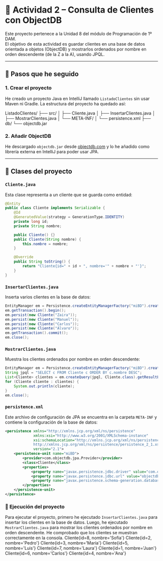# 🧾 Actividad 2 – Consulta de Clientes con ObjectDB

Este proyecto pertenece a la Unidad 8 del módulo de Programación de 1º DAM.  
El objetivo de esta actividad es guardar clientes en una base de datos orientada a objetos (ObjectDB) y mostrarlos ordenados por nombre en orden descendente (de la Z a la A), usando JPQL.

---

## 🚀 Pasos que he seguido

### 1. Crear el proyecto

He creado un proyecto Java en IntelliJ llamado `ListadoClientes` sin usar Maven ni Gradle. La estructura del proyecto ha quedado así:

ListadoClientes/
├── src/
│ ├── Cliente.java
│ ├── InsertarClientes.java
│ ├── MostrarClientes.java
│ └── META-INF/
│ └── persistence.xml
├── db/
└── objectdb.jar

### 2. Añadir ObjectDB

He descargado `objectdb.jar` desde [objectdb.com](https://www.objectdb.com/download) y lo he añadido como librería externa en IntelliJ para poder usar JPA.

---

## 🧩 Clases del proyecto

### `Cliente.java`

Esta clase representa a un cliente que se guarda como entidad:

```java
@Entity
public class Cliente implements Serializable {
    @Id
    @GeneratedValue(strategy = GenerationType.IDENTITY)
    private long id;
    private String nombre;

    public Cliente() {}
    public Cliente(String nombre) {
        this.nombre = nombre;
    }

    @Override
    public String toString() {
        return "Cliente{id=" + id + ", nombre='" + nombre + "'}";
    }
}
```
### `InsertarClientes.java`
Inserta varios clientes en la base de datos:
```java
EntityManager em = Persistence.createEntityManagerFactory("miBD").createEntityManager();
em.getTransaction().begin();
em.persist(new Cliente("Zaira"));
em.persist(new Cliente("Manuel"));
em.persist(new Cliente("Carlos"));
em.persist(new Cliente("Álvaro"));
em.getTransaction().commit();
em.close();
```
### `MostrarClientes.java`
Muestra los clientes ordenados por nombre en orden descendente:
```java
EntityManager em = Persistence.createEntityManagerFactory("miBD").createEntityManager();
String jpql = "SELECT c FROM Cliente c ORDER BY c.nombre DESC";
List<Cliente> clientes = em.createQuery(jpql, Cliente.class).getResultList();
for (Cliente cliente : clientes) {
    System.out.println(cliente);
}
em.close();
```
### `persistence.xml`
Este archivo de configuración de JPA se encuentra en la carpeta `META-INF` y contiene la configuración de la base de datos:
```xml 
<persistence xmlns="http://xmlns.jcp.org/xml/ns/persistence"
             xmlns:xsi="http://www.w3.org/2001/XMLSchema-instance"
             xsi:schemaLocation="http://xmlns.jcp.org/xml/ns/persistence
             http://xmlns.jcp.org/xml/ns/persistence/persistence_2_1.xsd"
             version="2.1">
    <persistence-unit name="miBD">
        <provider>com.objectdb.jpa.Provider</provider>
        <class>Cliente</class>
        <properties>
            <property name="javax.persistence.jdbc.driver" value="com.objectdb.Driver"/>
            <property name="javax.persistence.jdbc.url" value="objectdb://localhost:6136/db/clientes.odb"/>
            <property name="javax.persistence.schema-generation.database.action" value="create"/>
        </properties>
    </persistence-unit>
</persistence>
```
### 🏁 Ejecución del proyecto
Para ejecutar el proyecto, primero he ejecutado `InsertarClientes.java` para insertar los clientes en la base de datos. Luego, he ejecutado `MostrarClientes.java` para mostrar los clientes ordenados por nombre en orden descendente.
He comprobado que los clientes se muestran correctamente en la consola.
Cliente{id=8, nombre='Sofía'}
Cliente{id=2, nombre='Pedro'}
Cliente{id=3, nombre='María'}
Cliente{id=5, nombre='Luis'}
Cliente{id=7, nombre='Laura'}
Cliente{id=1, nombre='Juan'}
Cliente{id=6, nombre='Carlos'}
Cliente{id=4, nombre='Ana'}
